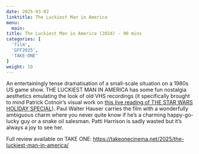 ```yaml
---
date: 2025-03-02
linktitle: The Luckiest Man in America
menu:
  main:
title: The Luckiest Man in America (2024) - 90 mins
categories: [
  'film',
  'GFF2025',
  'TAKE-ONE'
]
weight: 10
---
```


An entertainingly tense dramatisation of a small-scale situation on a 1980s US game show. THE LUCKIEST MAN IN AMERICA has some fun nostalgia aesthetics emulating the look of old VHS recordings (it specifically brought to mind Patrick Cotnoir’s visual work on [this live reading of THE STAR WARS HOLIDAY SPECIAL](https://www.youtube.com/watch?v=t0Bslw2hLzI)). Paul Walter Hauser carries the film with a wonderfully ambiguous charm where you never quite know if he’s a charming happy-go-lucky guy or a snake oil salesman. Patti Harrison is sadly wasted but it’s always a joy to see her.

Full review available on TAKE ONE: https://takeonecinema.net/2025/the-luckiest-man-in-america/